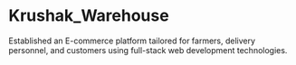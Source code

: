 # Krushak_Warehouse
Established an E-commerce platform tailored for farmers, delivery personnel, and customers using full-stack web development technologies.
